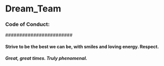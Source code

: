 # Dream_Team
### Code of Conduct: 
########################

#### Strive to be the best we can be, with smiles and loving energy. Respect. 

##### Great, great times. Truly phenomenal.
